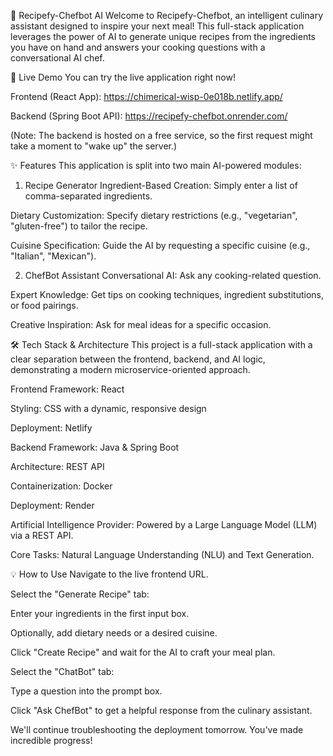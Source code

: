 🍳 Recipefy-Chefbot AI
Welcome to Recipefy-Chefbot, an intelligent culinary assistant designed to inspire your next meal! This full-stack application leverages the power of AI to generate unique recipes from the ingredients you have on hand and answers your cooking questions with a conversational AI chef.

🚀 Live Demo
You can try the live application right now!

Frontend (React App): https://chimerical-wisp-0e018b.netlify.app/

Backend (Spring Boot API): https://recipefy-chefbot.onrender.com/

(Note: The backend is hosted on a free service, so the first request might take a moment to "wake up" the server.)

✨ Features
This application is split into two main AI-powered modules:

1. Recipe Generator
Ingredient-Based Creation: Simply enter a list of comma-separated ingredients.

Dietary Customization: Specify dietary restrictions (e.g., "vegetarian", "gluten-free") to tailor the recipe.

Cuisine Specification: Guide the AI by requesting a specific cuisine (e.g., "Italian", "Mexican").

2. ChefBot Assistant
Conversational AI: Ask any cooking-related question.

Expert Knowledge: Get tips on cooking techniques, ingredient substitutions, or food pairings.

Creative Inspiration: Ask for meal ideas for a specific occasion.

🛠️ Tech Stack & Architecture
This project is a full-stack application with a clear separation between the frontend, backend, and AI logic, demonstrating a modern microservice-oriented approach.

Frontend
Framework: React

Styling: CSS with a dynamic, responsive design

Deployment: Netlify

Backend
Framework: Java & Spring Boot

Architecture: REST API

Containerization: Docker

Deployment: Render

Artificial Intelligence
Provider: Powered by a Large Language Model (LLM) via a REST API.

Core Tasks: Natural Language Understanding (NLU) and Text Generation.

💡 How to Use
Navigate to the live frontend URL.

Select the "Generate Recipe" tab:

Enter your ingredients in the first input box.

Optionally, add dietary needs or a desired cuisine.

Click "Create Recipe" and wait for the AI to craft your meal plan.

Select the "ChatBot" tab:

Type a question into the prompt box.

Click "Ask ChefBot" to get a helpful response from the culinary assistant.

We'll continue troubleshooting the deployment tomorrow. You've made incredible progress!
